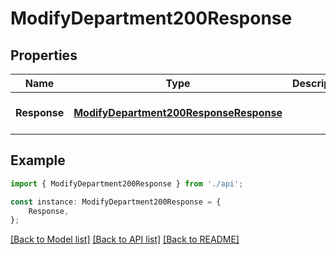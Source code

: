 # ModifyDepartment200Response


## Properties

Name | Type | Description | Notes
------------ | ------------- | ------------- | -------------
**Response** | [**ModifyDepartment200ResponseResponse**](ModifyDepartment200ResponseResponse.md) |  | [optional] [default to undefined]

## Example

```typescript
import { ModifyDepartment200Response } from './api';

const instance: ModifyDepartment200Response = {
    Response,
};
```

[[Back to Model list]](../README.md#documentation-for-models) [[Back to API list]](../README.md#documentation-for-api-endpoints) [[Back to README]](../README.md)
